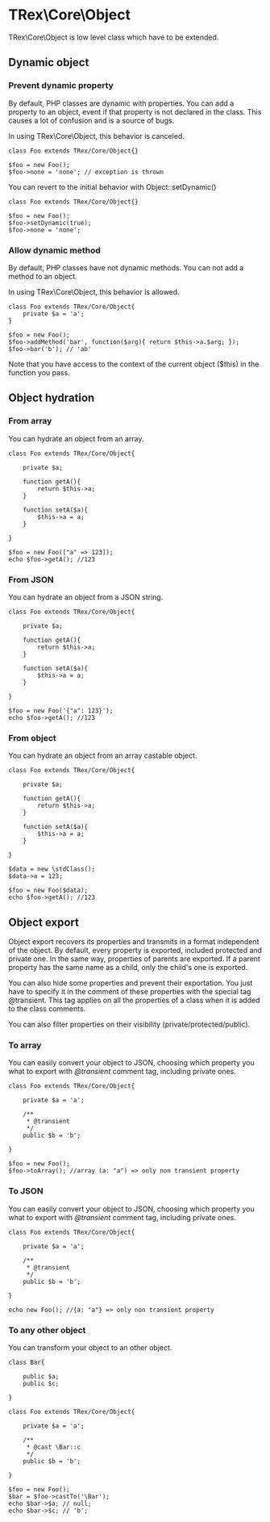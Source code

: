 # TRex\Core\Object

TRex\Core\Object is low level class which have to be extended.

## Dynamic object

### Prevent dynamic property

By default, PHP classes are dynamic with properties. You can add a property to an object, event if that property is not declared in the class. This causes a lot of confusion and is a source of bugs.

In using TRex\Core\Object, this behavior is canceled.

    class Foo extends TRex/Core/Object{}

    $foo = new Foo();
    $foo->none = 'none'; // exception is thrown

You can revert to the initial behavior with Object::setDynamic()

    class Foo extends TRex/Core/Object{}

    $foo = new Foo();
    $foo->setDynamic(true);
    $foo->none = 'none';

### Allow dynamic method

By default, PHP classes have not dynamic methods. You can not add a method to an object.

In using TRex\Core\Object, this behavior is allowed.

    class Foo extends TRex/Core/Object{
        private $a = 'a';
    }

    $foo = new Foo();
    $foo->addMethod('bar', function($arg){ return $this->a.$arg; });
    $foo->bar('b'); // 'ab'

Note that you have access to the context of the current object ($this) in the function you pass.


## Object hydration

### From array

You can hydrate an object from an array.

    class Foo extends TRex/Core/Object{

    	private $a;

    	function getA(){
    		return $this->a;
    	}

    	function setA($a){
    		$this->a = a;
    	}

    }

    $foo = new Foo(["a" => 123]);
    echo $foo->getA(); //123

### From JSON

You can hydrate an object from a JSON string.

    class Foo extends TRex/Core/Object{

    	private $a;

    	function getA(){
    		return $this->a;
    	}

    	function setA($a){
    		$this->a = a;
    	}

    }

    $foo = new Foo('{"a": 123}');
    echo $foo->getA(); //123

### From object

You can hydrate an object from an array castable object.

    class Foo extends TRex/Core/Object{

    	private $a;

    	function getA(){
    		return $this->a;
    	}

    	function setA($a){
    		$this->a = a;
    	}

    }

    $data = new \stdClass();
    $data->a = 123;

    $foo = new Foo($data);
    echo $foo->getA(); //123


## Object export

Object export recovers its properties and transmits in a format independent of the object. By default, every property is exported, included protected and private one. In the same way, properties of parents are exported. If a parent property has the same name as a child, only the child's one is exported.

You can also hide some properties and prevent their exportation. You just have to specify it in the comment of these properties with the special tag @transient. This tag applies on all the properties of a class when it is added to the class comments.

You can also filter properties on their visibility (private/protected/public).

### To array

You can easily convert your object to JSON, choosing which property you what to export with *@transient* comment tag, including private ones.

    class Foo extends TRex/Core/Object{

        private $a = 'a';

        /**
         * @transient
         */
        public $b = 'b';

    }

    $foo = new Foo();
    $foo->toArray(); //array (a: "a") => only non transient property

### To JSON

You can easily convert your object to JSON, choosing which property you what to export with *@transient* comment tag, including private ones.

    class Foo extends TRex/Core/Object{

        private $a = 'a';

        /**
         * @transient
         */
        public $b = 'b';

    }

    echo new Foo(); //{a: "a"} => only non transient property

### To any other object

You can transform your object to an other object.

    class Bar{

        public $a;
        public $c;

    }

    class Foo extends TRex/Core/Object{

        private $a = 'a';

        /**
         * @cast \Bar::c
         */
        public $b = 'b';

    }

    $foo = new Foo();
    $bar = $foo->castTo('\Bar');
    echo $bar->$a; // null;
    echo $bar->$c; // 'b';
